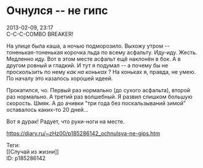 Очнулся -- не гипс
===================

   
 2013-02-09, 23:17   
  C-C-C-COMBO BREAKER!   
   
 На улице была каша, а ночью подморозило. Выхожу утром -- тоненькая-тоненькая корочка льда по всему асфальту. Иду-иду. Жесть. Медленно иду. Вот в этом месте асфальт ещё наклонён в бок. А в другом ровный и гладкий. И тут я подумал -- а почему бы не проскользить по нему  *как на коньках*  ? На коньках я, правда, не умею. По началу это казалось хорошей идеей.   
   
 Прокатился, чо. Первый раз нормально (до сухого асфальта), второй раз нормально. А третий раз волшебный. Я развил слишком большую скорость. Шмяк. А до ачивки "три года без поскальзываний зимой" оставалось каких-то 20 дней...   
   
 Вот я дурак! Радует, что руки-ноги на месте.   
    
 <https://diary.ru/~zHz00/p185286142_ochnulsya-ne-gips.htm>   
   
 Теги:   
 [[Случай из жизни]]   
 ID: p185286142